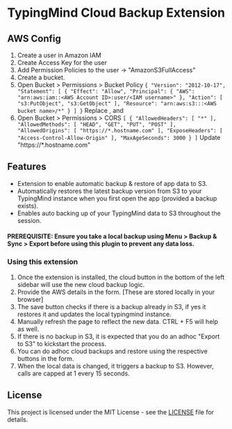 # TypingMind Cloud Backup Extension

## AWS Config
1. Create a user in Amazon IAM
2. Create Access Key for the user
3. Add Permission Policies to the user -> "AmazonS3FullAccess"
3. Create a bucket.
4. Open Bucket > Permissions > Bucket Policy
``
{
    "Version": "2012-10-17",
    "Statement": [
        {
            "Effect": "Allow",
            "Principal": {
                "AWS": "arn:aws:iam::<AWS Account ID>:user/<IAM username>"
            },
            "Action": [
                "s3:PutObject",
                "s3:GetObject"
            ],
            "Resource": "arn:aws:s3:::<AWS bucket name>/*"
        }
    ]
}
``
Replace <AWS Account ID>, <IAM username> and <AWS bucket name>
5. Open Bucket > Permissions > CORS
``
[
    {
        "AllowedHeaders": [
            "*"
        ],
        "AllowedMethods": [
            "HEAD",
            "GET",
            "PUT",
            "POST"
        ],
        "AllowedOrigins": [
            "https://*.hostname.com"
        ],
        "ExposeHeaders": [
            "Access-Control-Allow-Origin"
        ],
        "MaxAgeSeconds": 3000
    }
]
``
Update "https://*.hostname.com"

## Features
- Extension to enable automatic backup & restore of app data to S3.
- Automatically restores the latest backup version from S3 to your TypingMind instance when you first open the app (provided a backup exists).
- Enables auto backing up of your TypingMind data to S3 throughout the session.

#### PREREQUISITE: Ensure you take a local backup using Menu > Backup & Sync > Export before using this plugin to prevent any data loss.
  
### Using this extension
1. Once the extension is installed, the cloud button in the bottom of the left sidebar will use the new cloud backup logic.
2. Provide the AWS details in the form. [These are stored locally in your browser]
3. The save button checks if there is a backup already in S3, if yes it restores it and updates the local typingmind instance.
4. Manually refresh the page to reflect the new data. CTRL + F5 will help as well.
4. If there is no backup in S3, it is expected that you do an adhoc "Export to S3" to kickstart the process.
3. You can do adhoc cloud backups and restore using the respective buttons in the form.
4. When the local data is changed, it triggers a backup to S3. However, calls are capped at 1 every 15 seconds.

## License
This project is licensed under the MIT License - see the [LICENSE](LICENSE) file for details.

